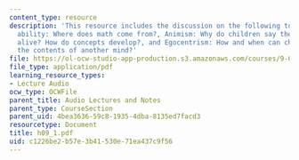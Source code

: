 ```yaml
---
content_type: resource
description: 'This resource includes the discussion on the following topics: Numerical
  ability: Where does math come from?, Animism: Why do children say the clouds are
  alive? How do concepts develop?, and Egocentrism: How and when can children appreciate
  the contents of another mind?'
file: https://ol-ocw-studio-app-production.s3.amazonaws.com/courses/9-00-introduction-to-psychology-fall-2004/c1226be2b57e3b41530e71ea437c9f56_h09_1.pdf
file_type: application/pdf
learning_resource_types:
- Lecture Audio
ocw_type: OCWFile
parent_title: Audio Lectures and Notes
parent_type: CourseSection
parent_uid: 4bea3636-59c8-1935-4dba-8135ed7facd3
resourcetype: Document
title: h09_1.pdf
uid: c1226be2-b57e-3b41-530e-71ea437c9f56
---
```

